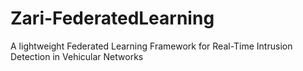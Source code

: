 # Zari-FederatedLearning
A lightweight Federated Learning Framework for Real-Time Intrusion Detection in Vehicular Networks
